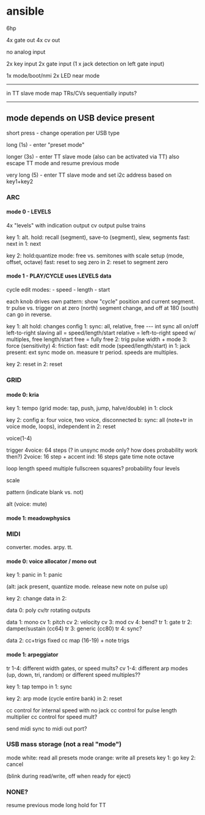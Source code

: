 # ansible

6hp

4x gate out
4x cv out

no analog input

2x key input
2x gate input
(1 x jack detection on left gate input)

1x mode/boot/nmi
2x LED near mode


---

in TT slave mode
	map TRs/CVs sequentially
	inputs?

---

## mode depends on USB device present

short press - change operation per USB type

long (1s) - enter "preset mode"

longer (3s) - enter TT slave mode (also can be activated via TT)
	also escape TT mode and resume previous mode

very long (5) - enter TT slave mode and set i2c address based on key1+key2



### ARC

#### mode 0 - LEVELS

4x "levels" with indication
	output cv
	output pulse trains

key 1: alt.
	hold: recall (segment), save-to (segment), slew, segments
	fast: next
in 1: next

key 2: 
	hold:quantize mode: free vs. semitones with scale setup (mode, offset, octave)
	fast: reset to seg zero
in 2: reset to segment zero

#### mode 1 - PLAY/CYCLE uses LEVELS data

cycle edit modes:
	- speed
	- length
	- start

each knob drives own pattern: show "cycle" position and current segment.
tr pulse vs. trigger on at zero (north) segment change, and off at 180 (south)
can go in reverse.

key 1: alt
	hold: changes config
		1: sync: all, relative, free --- int sync all on/off left-to-right slaving
			all = speed/length/start
			relative = left-to-right speed w/ multiples, free length/start
			free = fully free
		2: trig pulse width + mode
		3: force (sensitivity)
		4: friction
	fast: edit mode (speed/length/start)
in 1: jack present: ext sync mode on. measure tr period. speeds are multiples.

key 2: reset
in 2: reset




### GRID

#### mode 0: kria

key 1: tempo (grid mode: tap, push, jump, halve/double)
in 1: clock

key 2: config
	a: four voice, two voice, disconnected
	b: sync: all (note+tr in voice mode, loops), independent
in 2: reset

voice(1-4)

trigger
	4voice: 64 steps (? in unsync mode only? how does probability work then?)
	2voice: 16 step + accent
	ind: 16 steps
gate time
note
octave

loop length
speed multiple
	fullscreen squares?
probability
	four levels

scale

pattern
	(indicate blank vs. not)

alt
	(voice: mute)







#### mode 1: meadowphysics













### MIDI

converter. modes. arpy. tt.

#### mode 0: voice allocator / mono out

key 1: panic
in 1: panic

(alt: jack present, quantize mode. release new note on pulse up)

key 2: change data
in 2:

data 0: poly
	cv/tr rotating outputs

data 1: mono
	cv 1: pitch
	cv 2: velocity
	cv 3: mod
	cv 4: bend?
	tr 1: gate
	tr 2: damper/sustain (cc64)
	tr 3: generic (cc80)
	tr 4: sync?

data 2: cc+trigs
	fixed cc map (16-19) + note trigs

#### mode 1: arpeggiator

tr 1-4: different width gates, or speed mults?
cv 1-4: different arp modes (up, down, tri, random)
		or different speed multiples??

key 1: tap tempo
in 1: sync

key 2: arp mode (cycle entire bank)
in 2: reset

cc control for internal speed with no jack
cc control for pulse length multiplier
cc control for speed mult?

send midi sync to midi out port?





### USB mass storage (not a real "mode")

mode white: read all presets
mode orange: write all presets
key 1: go
key 2: cancel

(blink during read/write, off when ready for eject)





### NONE?

resume previous mode
long hold for TT


